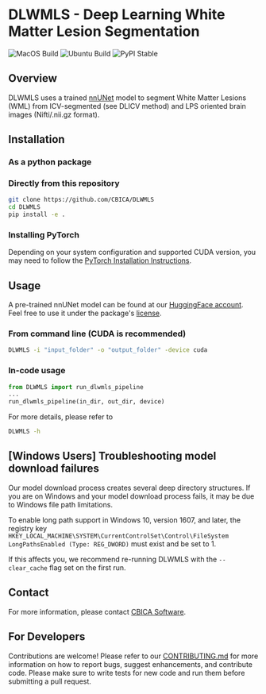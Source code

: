 # DLWMLS - Deep Learning White Matter Lesion Segmentation

![MacOS Build](https://github.com/CBICA/DLWMLS/actions/workflows/macos-build.yml/badge.svg)
![Ubuntu Build](https://github.com/CBICA/DLWMLS/actions/workflows/ubuntu-build.yml/badge.svg)
![PyPI Stable](https://img.shields.io/pypi/v/DLWMLS)

## Overview

DLWMLS uses a trained [nnUNet](https://github.com/MIC-DKFZ/nnUNet) model to segment White Matter Lesions (WML) from ICV-segmented (see DLICV method) and LPS oriented brain images (Nifti/.nii.gz format).

## Installation

### As a python package

### Directly from this repository

```bash
git clone https://github.com/CBICA/DLWMLS
cd DLWMLS
pip install -e .
```

### Installing PyTorch
Depending on your system configuration and supported CUDA version, you may need to follow the [PyTorch Installation Instructions](https://pytorch.org/get-started/locally/).

## Usage

A pre-trained nnUNet model can be found at our [HuggingFace account](https://huggingface.co/nichart/DLWMLS/tree/main). Feel free to use it under the package's [license](LICENSE).

### From command line (CUDA is recommended)
```bash
DLWMLS -i "input_folder" -o "output_folder" -device cuda
```

### In-code usage
```python
from DLWMLS import run_dlwmls_pipeline
...
run_dlwmls_pipeline(in_dir, out_dir, device)
```
For more details, please refer to

```bash
DLWMLS -h
```

## \[Windows Users\] Troubleshooting model download failures
Our model download process creates several deep directory structures. If you are on Windows and your model download process fails, it may be due to Windows file path limitations.

To enable long path support in Windows 10, version 1607, and later, the registry key `HKEY_LOCAL_MACHINE\SYSTEM\CurrentControlSet\Control\FileSystem LongPathsEnabled (Type: REG_DWORD)` must exist and be set to 1.

If this affects you, we recommend re-running DLWMLS with the `--clear_cache` flag set on the first run.

## Contact

For more information, please contact [CBICA Software](mailto:software@cbica.upenn.edu).

## For Developers

Contributions are welcome! Please refer to our [CONTRIBUTING.md](CONTRIBUTING.md) for more information on how to report bugs, suggest enhancements, and contribute code.
Please make sure to write tests for new code and run them before submitting a pull request.
